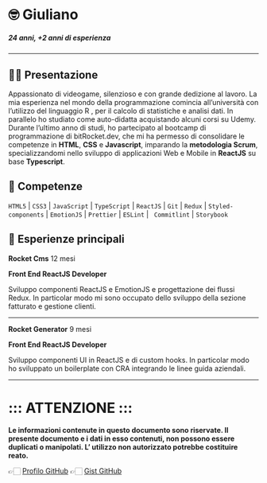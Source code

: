 # 🤓 Giuliano

##### 24 anni, +2 anni di esperienza

---

## 👋🏻 Presentazione

Appassionato di videogame, silenzioso e con grande dedizione al lavoro. La mia esperienza nel mondo della programmazione comincia all’università con l’utilizzo del linguaggio R , per il calcolo di statistiche e analisi dati. In parallelo ho studiato come auto-didatta acquistando alcuni corsi su Udemy. Durante l’ultimo anno di studi, ho partecipato al bootcamp di programmazione di bitRocket.dev, che mi ha permesso di consolidare le competenze in **HTML**, **CSS** e **Javascript**, imparando la **metodologia Scrum**, specializzandomi nello sviluppo di applicazioni Web e Mobile in **ReactJS** su base **Typescript**.

## 🚀 Competenze

`HTML5` | `CSS3` | `JavaScript` | `TypeScript` | `ReactJS` | `Git` | `Redux` | `Styled-components` | `EmotionJS` | `Prettier` | `ESLint` | ` Commitlint` | `Storybook`

## 👾 Esperienze principali

**Rocket Cms** 12 mesi

**Front End ReactJS Developer**

Sviluppo componenti ReactJS e EmotionJS e progettazione dei flussi Redux. In particolar modo mi sono occupato dello sviluppo della sezione fatturato e gestione clienti.

---

**Rocket Generator** 9 mesi

**Front End ReactJS Developer**

Sviluppo componenti UI in ReactJS e di custom hooks. In particolar modo ho sviluppato un boilerplate con CRA integrando le linee guida aziendali.

---

# ::: ATTENZIONE :::

**Le informazioni contenute in questo documento sono riservate. Il presente documento e i dati in esso contenuti, non possono essere duplicati o manipolati. L’ utilizzo non autorizzato potrebbe costituire reato.**

👉🏻 [Profilo GitHub](https://github.com/giulianorandazzo-bitrocketdev)
👉🏻 [Gist GitHub](https://gist.github.com/giulianorandazzo-bitrocketdev)

